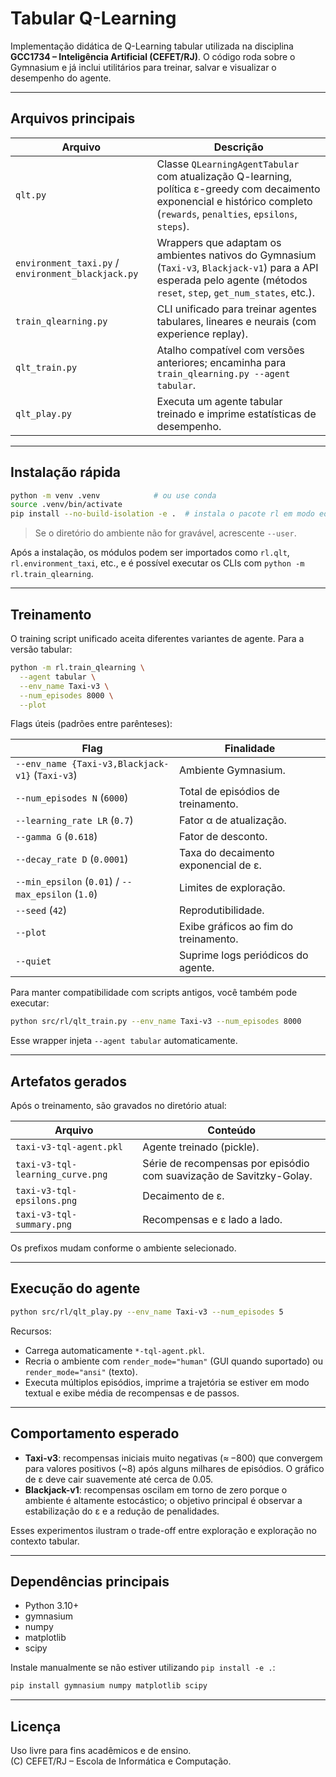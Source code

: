 # Tabular Q-Learning

Implementação didática de Q-Learning tabular utilizada na disciplina **GCC1734 – Inteligência Artificial (CEFET/RJ)**. O código roda sobre o Gymnasium e já inclui utilitários para treinar, salvar e visualizar o desempenho do agente.

---

## Arquivos principais

| Arquivo | Descrição |
| ------- | --------- |
| `qlt.py` | Classe `QLearningAgentTabular` com atualização Q-learning, política ε-greedy com decaimento exponencial e histórico completo (`rewards`, `penalties`, `epsilons`, `steps`). |
| `environment_taxi.py` / `environment_blackjack.py` | Wrappers que adaptam os ambientes nativos do Gymnasium (`Taxi-v3`, `Blackjack-v1`) para a API esperada pelo agente (métodos `reset`, `step`, `get_num_states`, etc.). |
| `train_qlearning.py` | CLI unificado para treinar agentes tabulares, lineares e neurais (com experience replay). |
| `qlt_train.py` | Atalho compatível com versões anteriores; encaminha para `train_qlearning.py --agent tabular`. |
| `qlt_play.py` | Executa um agente tabular treinado e imprime estatísticas de desempenho. |

---

## Instalação rápida

```bash
python -m venv .venv            # ou use conda
source .venv/bin/activate
pip install --no-build-isolation -e .  # instala o pacote rl em modo editável
```

> Se o diretório do ambiente não for gravável, acrescente `--user`.

Após a instalação, os módulos podem ser importados como `rl.qlt`, `rl.environment_taxi`, etc., e é possível executar os CLIs com `python -m rl.train_qlearning`.

---

## Treinamento

O training script unificado aceita diferentes variantes de agente. Para a versão tabular:

```bash
python -m rl.train_qlearning \
  --agent tabular \
  --env_name Taxi-v3 \
  --num_episodes 8000 \
  --plot
```

Flags úteis (padrões entre parênteses):

| Flag | Finalidade |
| ---- | ---------- |
| `--env_name {Taxi-v3,Blackjack-v1}` (`Taxi-v3`) | Ambiente Gymnasium. |
| `--num_episodes N` (`6000`) | Total de episódios de treinamento. |
| `--learning_rate LR` (`0.7`) | Fator α de atualização. |
| `--gamma G` (`0.618`) | Fator de desconto. |
| `--decay_rate D` (`0.0001`) | Taxa do decaimento exponencial de ε. |
| `--min_epsilon` (`0.01`) / `--max_epsilon` (`1.0`) | Limites de exploração. |
| `--seed` (`42`) | Reprodutibilidade. |
| `--plot` | Exibe gráficos ao fim do treinamento. |
| `--quiet` | Suprime logs periódicos do agente. |

Para manter compatibilidade com scripts antigos, você também pode executar:

```bash
python src/rl/qlt_train.py --env_name Taxi-v3 --num_episodes 8000
```

Esse wrapper injeta `--agent tabular` automaticamente.

---

## Artefatos gerados

Após o treinamento, são gravados no diretório atual:

| Arquivo | Conteúdo |
| ------- | -------- |
| `taxi-v3-tql-agent.pkl` | Agente treinado (pickle). |
| `taxi-v3-tql-learning_curve.png` | Série de recompensas por episódio com suavização de Savitzky-Golay. |
| `taxi-v3-tql-epsilons.png` | Decaimento de ε. |
| `taxi-v3-tql-summary.png` | Recompensas e ε lado a lado. |

Os prefixos mudam conforme o ambiente selecionado.

---

## Execução do agente

```bash
python src/rl/qlt_play.py --env_name Taxi-v3 --num_episodes 5
```

Recursos:

- Carrega automaticamente `*-tql-agent.pkl`.
- Recria o ambiente com `render_mode="human"` (GUI quando suportado) ou `render_mode="ansi"` (texto).
- Executa múltiplos episódios, imprime a trajetória se estiver em modo textual e exibe média de recompensas e de passos.

---

## Comportamento esperado

- **Taxi-v3**: recompensas iniciais muito negativas (≈ −800) que convergem para valores positivos (~8) após alguns milhares de episódios. O gráfico de ε deve cair suavemente até cerca de 0.05.
- **Blackjack-v1**: recompensas oscilam em torno de zero porque o ambiente é altamente estocástico; o objetivo principal é observar a estabilização do ε e a redução de penalidades.

Esses experimentos ilustram o trade-off entre exploração e exploração no contexto tabular.

---

## Dependências principais

- Python 3.10+
- gymnasium
- numpy
- matplotlib
- scipy

Instale manualmente se não estiver utilizando `pip install -e .`:

```bash
pip install gymnasium numpy matplotlib scipy
```

---

## Licença

Uso livre para fins acadêmicos e de ensino.  
(C) CEFET/RJ – Escola de Informática e Computação.
